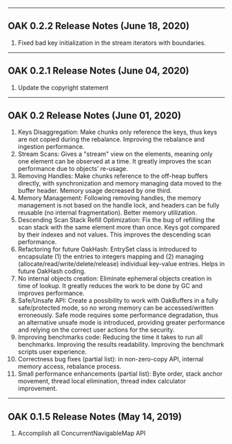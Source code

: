 <hr>

## OAK 0.2.2 Release Notes (June 18, 2020)

 01. Fixed bad key initialization in the stream iterators with boundaries.

<hr>

## OAK 0.2.1 Release Notes (June 04, 2020)

 01. Update the copyright statement

<hr>

## OAK 0.2 Release Notes (June 01, 2020)

 01. Keys Disaggregation: Make chunks only reference the keys, thus keys are not copied during the rebalance. Improving the rebalance and ingestion performance. 
 02. Stream Scans: Gives a "stream" view on the elements, meaning only one element can be observed at a time. It greatly improves the scan performance due to objects’ re-usage.
 03. Removing Handles: Make chunks reference to the off-heap buffers directly, with synchronization and memory managing data moved to the buffer header. Memory usage decreased by one third.
 04. Memory Management: Following removing handles, the memory management is not based on the handle lock, and headers can be fully reusable (no internal fragmentation). Better memory utilization.
 05. Descending Scan Stack Refill Optimization: Fix the bug of refilling the scan stack with the same element more than once. Keys got compared by their indexes and not values. This improves the descending scan performance.
 06. Refactoring for future OakHash: EntrySet class is introduced to encapsulate (1) the entries to integers mapping and (2) managing (allocate/read/write/delete/release) individual key-value entries. Helps in future OakHash coding.
 07. No internal objects creation: Eliminate ephemeral objects creation in time of lookup. It greatly reduces the work to be done by GC and improves performance.
 08. Safe/Unsafe API: Create a possibility to work with OakBuffers in a fully safe/protected mode, so no wrong memory can be accessed/written erroneously. Safe mode requires some performance degradation, thus an alternative unsafe mode is introduced, providing greater performance and relying on the correct user actions for the security.
 09. Improving benchmarks code: Reducing the time it takes to run all benchmarks. Improving the results readability. Improving the benchmark scripts user experience.
 10. Correctness bug fixes (partial list): in non-zero-copy API, internal memory access, rebalance process.
 11. Small performance enhancements (partial list): Byte order, stack anchor movement, thread local elimination, thread index calculator improvement.

<hr>

## OAK 0.1.5 Release Notes (May 14, 2019)

 01. Accomplish all ConcurrentNavigableMap API

